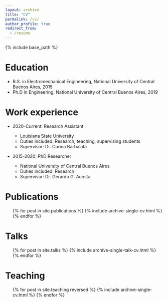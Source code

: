 ```yaml
---
layout: archive
title: "CV"
permalink: /cv/
author_profile: true
redirect_from:
  - /resume
---
```


{% include base_path %}

Education
======
* B.S. in Electromechanical Engineering, National University of Central Buenos Aires, 2015
* Ph.D in Engineering, National University of Central Buenos Aires, 2019

Work experience
======
* 2020-Current: Research Assistant
  * Louisiana State University
  * Duties included: Research, teaching, supervising students
  * Supervisor: Dr. Corina Barbalata

* 2015-2020: PhD Researcher
  * National University of Central Buenos Aires
  * Duties included: Research
  * Supervisor: Dr. Gerardo G. Acosta
  

Publications
======
  <ul>{% for post in site.publications %}
    {% include archive-single-cv.html %}
  {% endfor %}</ul>
  
Talks
======
  <ul>{% for post in site.talks %}
    {% include archive-single-talk-cv.html %}
  {% endfor %}</ul>
  
Teaching
======
  <ul>{% for post in site.teaching  reversed  %}
    {% include archive-single-cv.html %}
  {% endfor %}</ul>
  


